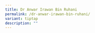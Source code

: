 ```yaml
---
title: Dr Anwar Irawan Bin Ruhani
permalink: /dr-anwar-irawan-bin-ruhani/
variant: tiptap
description: ""
---
```

